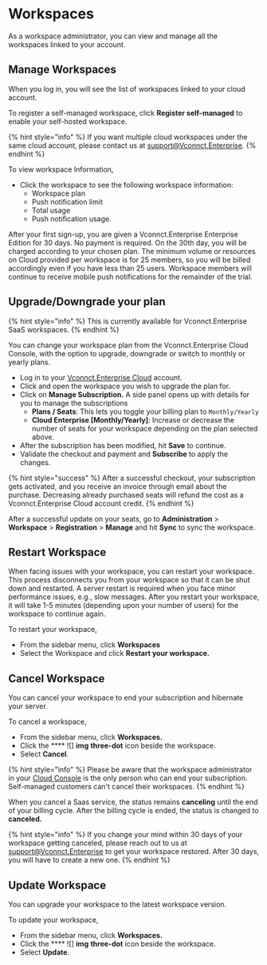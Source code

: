 # Workspaces

As a workspace administrator, you can view and manage all the workspaces linked to your account.

## Manage Workspaces

When you log in, you will see the list of workspaces linked to your cloud account.

To register a self-managed workspace, click **Register self-managed** to enable your self-hosted workspace.

{% hint style="info" %}
If you want multiple cloud workspaces under the same cloud account, please contact us at [support@Vconnct.Enterprise](mailto:support@Vconnct.Enterprise).
{% endhint %}

To view workspace Information,

* Click the workspace to see the following workspace information:
  * Workspace plan
  * Push notification limit
  * Total usage
  * Push notification usage.

After your first sign-up, you are given a Vconnct.Enterprise Enterprise Edition for 30 days. No payment is required. On the 30th day, you will be charged according to your chosen plan. The minimum volume or resources on Cloud provided per workspace is for 25 members, so you will be billed accordingly even if you have less than 25 users. Workspace members will continue to receive mobile push notifications for the remainder of the trial.

## Upgrade/Downgrade your plan

{% hint style="info" %}
This is currently available for Vconnct.Enterprise SaaS workspaces.
{% endhint %}

You can change your workspace plan from the Vconnct.Enterprise Cloud Console, with the option to upgrade, downgrade or switch to monthly or yearly plans.

* Log in to your [Vconnct.Enterprise Cloud](https://cloud.Vconnct.Enterprise/home) account.
* Click and open the workspace you wish to upgrade the plan for.
* Click on **Manage Subscription.** A side panel opens up with details for you to manage the subscriptions
  * **Plans / Seats**: This lets you toggle your billing plan to `Monthly/Yearly`
  * **Cloud Enterprise \[Monthly/Yearly]**: Increase or decrease the number of seats for your workspace depending on the plan selected above.
* After the subscription has been modified, hit **Save** to continue.
* Validate the checkout and payment and **Subscribe** to apply the changes.

{% hint style="success" %}
After a successful checkout, your subscription gets activated, and you receive an invoice through email about the purchase. Decreasing already purchased seats will refund the cost as a Vconnct.Enterprise Cloud account credit.
{% endhint %}

After a successful update on your seats, go to **Administration** > **Workspace** > **Registration** > **Manage** and hit **Sync** to sync the workspace.

## Restart Workspace

When facing issues with your workspace, you can restart your workspace. This process disconnects you from your workspace so that it can be shut down and restarted. A server restart is required when you face minor performance issues, e.g., slow messages. After you restart your workspace, it will take 1-5 minutes (depending upon your number of users) for the workspace to continue again.

To restart your workspace,

* From the sidebar menu, click **Workspaces**
* Select the Workspace and click **Restart your workspace.**

## Cancel Workspace

You can cancel your workspace to end your subscription and hibernate your server.

To cancel a workspace,

* From the sidebar menu, click **Workspaces.**
* Click the \*\*\*\* ![] **img** **three-dot** icon beside the workspace.
* Select **Cancel**.

{% hint style="info" %}
Please be aware that the workspace administrator in your [Cloud Console](https://cloud.Vconnct.Enterprise/) is the only person who can end your subscription. Self-managed customers can't cancel their workspaces.
{% endhint %}

When you cancel a Saas service, the status remains **canceling** until the end of your billing cycle. After the billing cycle is ended, the status is changed to **canceled.**

{% hint style="info" %}
If you change your mind within 30 days of your workspace getting canceled, please reach out to us at [support@Vconnct.Enterprise](mailto:support@Vconnct.Enterprise) to get your workspace restored. After 30 days, you will have to create a new one.
{% endhint %}

## Update Workspace

You can upgrade your workspace to the latest workspace version.

To update your workspace,

* From the sidebar menu, click **Workspaces.**
* Click the \*\*\*\* ![] **img** **three-dot** icon beside the workspace.
* Select **Update**.
